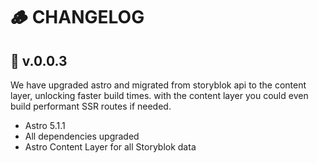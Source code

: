# 🪵 CHANGELOG

##  🚀 v.0.0.3
We have upgraded astro and migrated from storyblok api to the content layer, unlocking faster build times. with the content layer you could even build performant SSR routes if needed.
- Astro 5.1.1
- All dependencies upgraded
- Astro Content Layer for all Storyblok data